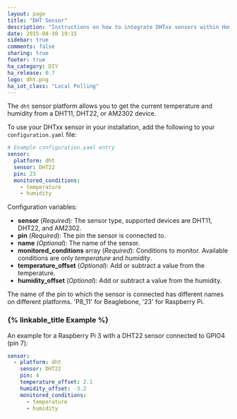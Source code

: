 ```yaml
---
layout: page
title: "DHT Sensor"
description: "Instructions on how to integrate DHTxx sensors within Home Assistant."
date: 2015-08-30 19:15
sidebar: true
comments: false
sharing: true
footer: true
ha_category: DIY
ha_release: 0.7
logo: dht.png
ha_iot_class: "Local Polling"
---
```



The `dht` sensor platform allows you to get the current temperature and humidity from a DHT11, DHT22, or AM2302 device.

To use your DHTxx sensor in your installation, add the following to your `configuration.yaml` file:

```yaml
# Example configuration.yaml entry
sensor:
  platform: dht
  sensor: DHT22
  pin: 23
  monitored_conditions:
    - temperature
    - humidity
```

Configuration variables:

- **sensor** (*Required*): The sensor type, supported devices are DHT11, DHT22, and AM2302.
- **pin** (*Required*): The pin the sensor is connected to.
- **name** (*Optional*): The name of the sensor.
- **monitored_conditions** array (*Required*): Conditions to monitor. Available conditions are only *temperature* and *humidity*.
- **temperature_offset** (*Optional*): Add or subtract a value from the temperature.
- **humidity_offset** (*Optional*): Add or subtract a value from the humidity.

The name of the pin to which the sensor is connected has different names on different platforms. 'P8_11' for Beaglebone, '23' for Raspberry Pi.

### {% linkable_title Example %}

An example for a Raspberry Pi 3 with a DHT22 sensor connected to GPIO4 (pin 7):

```yaml
sensor:
  - platform: dht
    sensor: DHT22
    pin: 4
    temperature_offset: 2.1
    humidity_offset: -3.2
    monitored_conditions:
      - temperature
      - humidity
```
